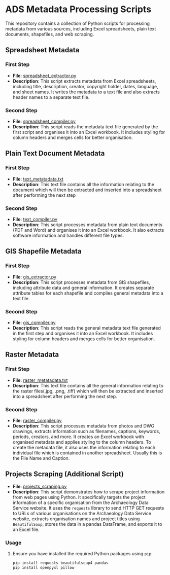 # ADS Metadata Processing Scripts

This repository contains a collection of Python scripts for processing metadata from various sources, including Excel spreadsheets, plain text documents, shapefiles, and web scraping.

## Spreadsheet Metadata

### First Step

- **File**: [spreadsheet_extractor.py](spreadsheet_metadata)
- **Description**: This script extracts metadata from Excel spreadsheets, including title, description, creator, copyright holder, dates, language, and sheet names. It writes the metadata to a text file and also extracts header names to a separate text file.

### Second Step

- **File**: [spreadsheet_compiler.py](spreadsheet_metadata)
- **Description**: This script reads the metadata text file generated by the first script and organises it into an Excel workbook. It includes styling for column headers and merges cells for better organisation.

## Plain Text Document Metadata

### First Step

- **File**: [text_metatadata.txt](plain_text_document_metadata)
- **Description**: This text file contains all the information relating to the document which will then be extracted and inserted into a spreadsheet after performing the next step

### Second Step

- **File**: [text_compiler.py](plain_text_document_metadata)
- **Description**: This script processes metadata from plain text documents (PDF and Word) and organises it into an Excel workbook. It also extracts software information and handles different file types.

## GIS Shapefile Metadata

### First Step

- **File**: [gis_extractor.py](gis_extractor.py)
- **Description**: This script processes metadata from GIS shapefiles, including attribute data and general information. It creates separate attribute tables for each shapefile and compiles general metadata into a text file.

### Second Step

- **File**: [gis_compiler.py](gis_compiler.py)
- **Description**: This script reads the general metadata text file generated in the first step and organises it into an Excel workbook. It includes styling for column headers and merges cells for better organisation.

## Raster Metadata

### First Step

- **File**: [raster_metatadata.txt](raster_metadata.txt)
- **Description**: This text file contains all the general information relating to the raster files(.jpg, .png, .tiff) which will then be extracted and inserted into a spreadsheet after performing the next step.

### Second Step

- **File**: [raster_compiler.py](raster_compiler.py.py)
- **Description**: This script processes metadata from photos and DWG drawings, extracts information such as filenames, captions, keywords, periods, creators, and more. It creates an Excel workbook with organised metadata and applies styling to the column headers. To create the metadata file, it also uses the information relating to each individual file which is contained in another spreadsheet. Usually this is the File Name and Caption.


## Projects Scraping (Additional Script)

- **File**: [projects_scraping.py](projects_scraping.py)
- **Description**: This script demonstrates how to scrape project information from web pages using Python. It specifically targets the project information of a specific organisation from the Archaeology Data Service website. It uses the `requests` library to send HTTP GET requests to URLs of various organisations on the Archaeology Data Service website, extracts organisation names and project titles using `BeautifulSoup`, stores the data in a pandas DataFrame, and exports it to an Excel file.

### Usage

1. Ensure you have installed the required Python packages using `pip`:

   ```bash
   pip install requests beautifulsoup4 pandas
   pip install openpyxl pillow
